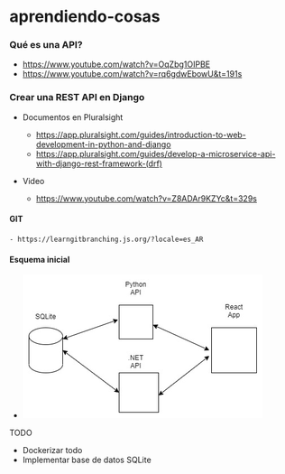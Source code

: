 # aprendiendo-cosas

### Qué es una API?

- https://www.youtube.com/watch?v=OqZbg1OIPBE
- https://www.youtube.com/watch?v=rq6gdwEbowU&t=191s

### Crear una REST API en Django

- Documentos en Pluralsight
    - https://app.pluralsight.com/guides/introduction-to-web-development-in-python-and-django
    - https://app.pluralsight.com/guides/develop-a-microservice-api-with-django-rest-framework-(drf)

- Video
    - https://www.youtube.com/watch?v=Z8ADAr9KZYc&t=329s

#### GIT
    - https://learngitbranching.js.org/?locale=es_AR

#### Esquema inicial
- ![alt text](https://github.com/SimonHolmquist/aprendiendo-cosas/blob/main/esquema.jpg?raw=true)

TODO

- Dockerizar todo
- Implementar base de datos SQLite
